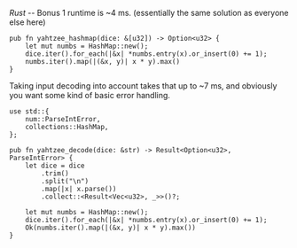*Rust* -- Bonus 1 runtime is ~4 ms. (essentially the same solution as
everyone else here)


    pub fn yahtzee_hashmap(dice: &[u32]) -> Option<u32> {
        let mut numbs = HashMap::new();
        dice.iter().for_each(|&x| *numbs.entry(x).or_insert(0) += 1);
        numbs.iter().map(|(&x, y)| x * y).max()
    }

Taking input decoding into account takes that up to ~7 ms, and
obviously you want some kind of basic error handling.

    use std::{
        num::ParseIntError,
        collections::HashMap,
    };

    pub fn yahtzee_decode(dice: &str) -> Result<Option<u32>, ParseIntError> {
        let dice = dice
            .trim()
            .split("\n")
            .map(|x| x.parse())
            .collect::<Result<Vec<u32>, _>>()?;

        let mut numbs = HashMap::new();
        dice.iter().for_each(|&x| *numbs.entry(x).or_insert(0) += 1);
        Ok(numbs.iter().map(|(&x, y)| x * y).max())
    }
